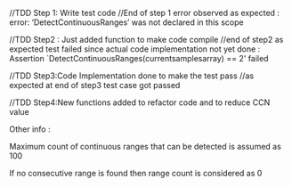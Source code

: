 //TDD Step 1: Write test code
//End of step 1 error observed as expected : error: ‘DetectContinuousRanges’ was not declared in this scope

//TDD Step2 : Just added function to make code compile
  //end of step2 as expected test failed since actual code implementation not yet done : Assertion `DetectContinuousRanges(currentsamplesarray) == 2' failed

 //TDD Step3:Code Implementation done to make the test pass
//as expected at end of step3 test case got passed

//TDD Step4:New functions added to refactor code and to reduce CCN value


Other info :

Maximum count of continuous ranges that can be detected is assumed as 100

If no consecutive range is found then range count is considered as 0
